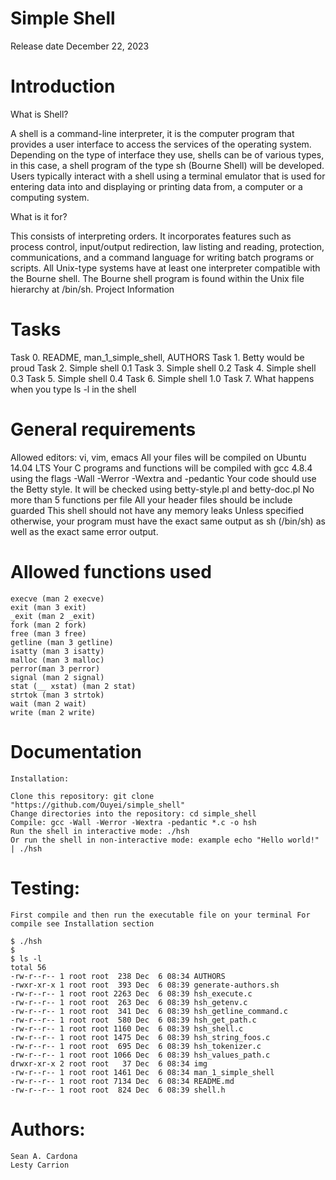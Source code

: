 # Simple Shell
Release date December 22, 2023

# Introduction

What is Shell?

A shell is a command-line interpreter, it is the computer program that provides a user interface to access the services of the operating system. Depending on the type of interface they use, shells can be of various types, in this case, a shell program of the type sh (Bourne Shell) will be developed. Users typically interact with a shell using a terminal emulator that is used for entering data into and displaying or printing data from, a computer or a computing system.

What is it for?

This consists of interpreting orders. It incorporates features such as process control, input/output redirection, law listing and reading, protection, communications, and a command language for writing batch programs or scripts. All Unix-type systems have at least one interpreter compatible with the Bourne shell. The Bourne shell program is found within the Unix file hierarchy at /bin/sh.
Project Information
# Tasks

Task 0. README, man_1_simple_shell, AUTHORS
Task 1. Betty would be proud
Task 2. Simple shell 0.1
Task 3. Simple shell 0.2
Task 4. Simple shell 0.3
Task 5. Simple shell 0.4
Task 6. Simple shell 1.0
Task 7. What happens when you type ls -l in the shell

# General requirements

Allowed editors: vi, vim, emacs
All your files will be compiled on Ubuntu 14.04 LTS
Your C programs and functions will be compiled with gcc 4.8.4 using the flags -Wall -Werror -Wextra and -pedantic
Your code should use the Betty style. It will be checked using betty-style.pl and betty-doc.pl
No more than 5 functions per file
All your header files should be include guarded
This shell should not have any memory leaks
Unless specified otherwise, your program must have the exact same output as sh (/bin/sh) as well as the exact same error output.

# Allowed functions used

	execve (man 2 execve)
	exit (man 3 exit)
	_exit (man 2 _exit)
	fork (man 2 fork)
	free (man 3 free)
	getline (man 3 getline)
	isatty (man 3 isatty)
	malloc (man 3 malloc)
	perror(man 3 perror)
	signal (man 2 signal)
	stat (__ xstat) (man 2 stat)
	strtok (man 3 strtok)
	wait (man 2 wait)
	write (man 2 write)

# Documentation
 
	Installation:
 
	Clone this repository: git clone "https://github.com/Ouyei/simple_shell"
	Change directories into the repository: cd simple_shell
	Compile: gcc -Wall -Werror -Wextra -pedantic *.c -o hsh
	Run the shell in interactive mode: ./hsh
	Or run the shell in non-interactive mode: example echo "Hello world!" | ./hsh

# Testing:
 
	First compile and then run the executable file on your terminal For compile see Installation section

	$ ./hsh
	$
	$ ls -l
	total 56
	-rw-r--r-- 1 root root  238 Dec  6 08:34 AUTHORS
	-rwxr-xr-x 1 root root  393 Dec  6 08:39 generate-authors.sh
	-rw-r--r-- 1 root root 2263 Dec  6 08:39 hsh_execute.c
	-rw-r--r-- 1 root root  263 Dec  6 08:39 hsh_getenv.c
	-rw-r--r-- 1 root root  341 Dec  6 08:39 hsh_getline_command.c
	-rw-r--r-- 1 root root  580 Dec  6 08:39 hsh_get_path.c
	-rw-r--r-- 1 root root 1160 Dec  6 08:39 hsh_shell.c
	-rw-r--r-- 1 root root 1475 Dec  6 08:39 hsh_string_foos.c
	-rw-r--r-- 1 root root  695 Dec  6 08:39 hsh_tokenizer.c
	-rw-r--r-- 1 root root 1066 Dec  6 08:39 hsh_values_path.c
	drwxr-xr-x 2 root root   37 Dec  6 08:34 img
	-rw-r--r-- 1 root root 1461 Dec  6 08:34 man_1_simple_shell
	-rw-r--r-- 1 root root 7134 Dec  6 08:34 README.md
	-rw-r--r-- 1 root root  824 Dec  6 08:39 shell.h
	
# Authors:

	Sean A. Cardona
	Lesty Carrion
